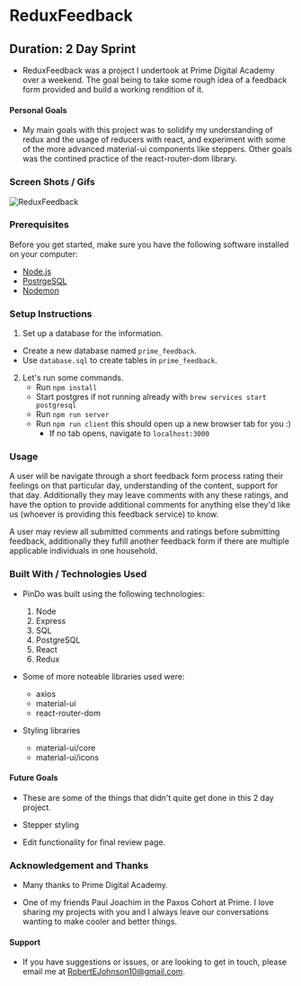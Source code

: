 # ReduxFeedback

## Duration: 2 Day Sprint

  - ReduxFeedback was a project I undertook at Prime Digital Academy over a weekend. The goal being to take some rough idea of a feedback form provided and build a working rendition of it. 

#### Personal Goals

  - My main goals with this project was to solidify my understanding of redux and the usage of reducers with react, and experiment with some of the more advanced material-ui components like steppers. Other goals was the contined practice of the react-router-dom library.

### Screen Shots / Gifs

![ReduxFeedback](/documentation/ReduxFeedback.gif)

### Prerequisites

Before you get started, make sure you have the following software installed on your computer:

- [Node.js](https://nodejs.org/en/)
- [PostrgeSQL](https://www.postgresql.org/)
- [Nodemon](https://nodemon.io/)

### Setup Instructions

1. Set up a database for the information.
  * Create a new database named `prime_feedback`.
  * Use `database.sql` to create tables in `prime_feedback`.
  
2. Let's run some commands.
   * Run `npm install`
   * Start postgres if not running already with `brew services start postgresql`
   * Run `npm run server`
   * Run `npm run client` this should open up a new browser tab for you :)
     * If no tab opens, navigate to `localhost:3000`

### Usage

A user will be navigate through a short feedback form process rating their feelings on that particular day, understanding of the content, support for that day. Additionally they may leave comments with any these ratings, and have the option to provide additional comments for anything else they'd like us (whoever is providing this feedback service) to know.

A user may review all submitted comments and ratings before submitting feedback, additionally they fufill another feedback form if there are multiple applicable individuals in one household.

### Built With / Technologies Used

  - PinDo was built using the following technologies:
      1. Node
      2. Express
      3. SQL
      4. PostgreSQL
      5. React
      6. Redux
  
  - Some of more noteable libraries used were:
      * axios
      * material-ui
      * react-router-dom

  - Styling libraries
      * material-ui/core
      * material-ui/icons

#### Future Goals

  * These are some of the things that didn't quite get done in this 2 day project.

  * Stepper styling
  * Edit functionality for final review page.
  
### Acknowledgement and Thanks

   - Many thanks to Prime Digital Academy.
   
   - One of my friends Paul Joachim in the Paxos Cohort at Prime. I love sharing my projects with you and I always leave our conversations wanting to make cooler and better things.

#### Support
  - If you have suggestions or issues, or are looking to get in touch, please email me at RobertEJohnson10@gmail.com.

